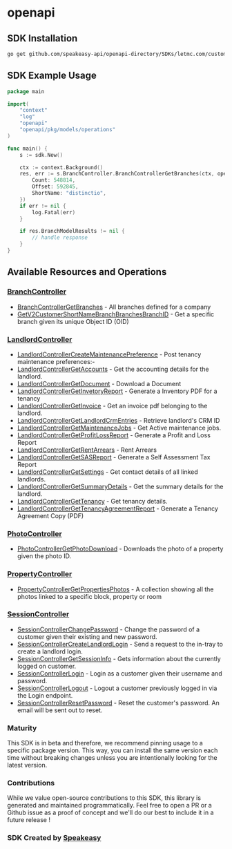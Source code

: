 # openapi

<!-- Start SDK Installation -->
## SDK Installation

```bash
go get github.com/speakeasy-api/openapi-directory/SDKs/letmc.com/customer/v2-customer/go
```
<!-- End SDK Installation -->

## SDK Example Usage
<!-- Start SDK Example Usage -->
```go
package main

import(
	"context"
	"log"
	"openapi"
	"openapi/pkg/models/operations"
)

func main() {
    s := sdk.New()

    ctx := context.Background()
    res, err := s.BranchController.BranchControllerGetBranches(ctx, operations.BranchControllerGetBranchesRequest{
        Count: 548814,
        Offset: 592845,
        ShortName: "distinctio",
    })
    if err != nil {
        log.Fatal(err)
    }

    if res.BranchModelResults != nil {
        // handle response
    }
}
```
<!-- End SDK Example Usage -->

<!-- Start SDK Available Operations -->
## Available Resources and Operations


### [BranchController](docs/branchcontroller/README.md)

* [BranchControllerGetBranches](docs/branchcontroller/README.md#branchcontrollergetbranches) - All branches defined for a company
* [GetV2CustomerShortNameBranchBranchesBranchID](docs/branchcontroller/README.md#getv2customershortnamebranchbranchesbranchid) - Get a specific branch given its unique Object ID (OID)

### [LandlordController](docs/landlordcontroller/README.md)

* [LandlordControllerCreateMaintenancePreference](docs/landlordcontroller/README.md#landlordcontrollercreatemaintenancepreference) - Post tenancy maintenance preferences:-
* [LandlordControllerGetAccounts](docs/landlordcontroller/README.md#landlordcontrollergetaccounts) - Get the accounting details for the landlord.
* [LandlordControllerGetDocument](docs/landlordcontroller/README.md#landlordcontrollergetdocument) - Download a Document
* [LandlordControllerGetInvetoryReport](docs/landlordcontroller/README.md#landlordcontrollergetinvetoryreport) - Generate a Inventory PDF for a tenancy
* [LandlordControllerGetInvoice](docs/landlordcontroller/README.md#landlordcontrollergetinvoice) - Get an invoice pdf belonging to the landlord.
* [LandlordControllerGetLandlordCrmEntries](docs/landlordcontroller/README.md#landlordcontrollergetlandlordcrmentries) - Retrieve landlord's CRM ID
* [LandlordControllerGetMaintenanceJobs](docs/landlordcontroller/README.md#landlordcontrollergetmaintenancejobs) - Get Active maintenance jobs.
* [LandlordControllerGetProfitLossReport](docs/landlordcontroller/README.md#landlordcontrollergetprofitlossreport) - Generate a Profit and Loss Report
* [LandlordControllerGetRentArrears](docs/landlordcontroller/README.md#landlordcontrollergetrentarrears) - Rent Arrears
* [LandlordControllerGetSASReport](docs/landlordcontroller/README.md#landlordcontrollergetsasreport) - Generate a Self Assessment Tax Report
* [LandlordControllerGetSettings](docs/landlordcontroller/README.md#landlordcontrollergetsettings) - Get contact details of all linked landlords.
* [LandlordControllerGetSummaryDetails](docs/landlordcontroller/README.md#landlordcontrollergetsummarydetails) - Get the summary details for the landlord.
* [LandlordControllerGetTenancy](docs/landlordcontroller/README.md#landlordcontrollergettenancy) - Get tenancy details.
* [LandlordControllerGetTenancyAgreementReport](docs/landlordcontroller/README.md#landlordcontrollergettenancyagreementreport) - Generate a Tenancy Agreement Copy (PDF)

### [PhotoController](docs/photocontroller/README.md)

* [PhotoControllerGetPhotoDownload](docs/photocontroller/README.md#photocontrollergetphotodownload) - Downloads the photo of a property given the photo ID.

### [PropertyController](docs/propertycontroller/README.md)

* [PropertyControllerGetPropertiesPhotos](docs/propertycontroller/README.md#propertycontrollergetpropertiesphotos) - A collection showing all the photos linked to a specific block, property or room

### [SessionController](docs/sessioncontroller/README.md)

* [SessionControllerChangePassword](docs/sessioncontroller/README.md#sessioncontrollerchangepassword) - Change the password of a customer given their existing and new password.
* [SessionControllerCreateLandlordLogin](docs/sessioncontroller/README.md#sessioncontrollercreatelandlordlogin) - Send a request to the in-tray to create a landlord login.
* [SessionControllerGetSessionInfo](docs/sessioncontroller/README.md#sessioncontrollergetsessioninfo) - Gets information about the currently logged on customer.
* [SessionControllerLogin](docs/sessioncontroller/README.md#sessioncontrollerlogin) - Login as a customer given their username and password.
* [SessionControllerLogout](docs/sessioncontroller/README.md#sessioncontrollerlogout) - Logout a customer previously logged in via the Login endpoint.
* [SessionControllerResetPassword](docs/sessioncontroller/README.md#sessioncontrollerresetpassword) - Reset the customer's password. An email will be sent out to reset.
<!-- End SDK Available Operations -->

### Maturity

This SDK is in beta and therefore, we recommend pinning usage to a specific package version.
This way, you can install the same version each time without breaking changes unless you are intentionally
looking for the latest version.

### Contributions

While we value open-source contributions to this SDK, this library is generated and maintained programmatically.
Feel free to open a PR or a Github issue as a proof of concept and we'll do our best to include it in a future release !

### SDK Created by [Speakeasy](https://docs.speakeasyapi.dev/docs/using-speakeasy/client-sdks)
